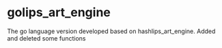 # golips_art_engine
The go language version developed based on hashlips_art_engine. Added and deleted some functions
